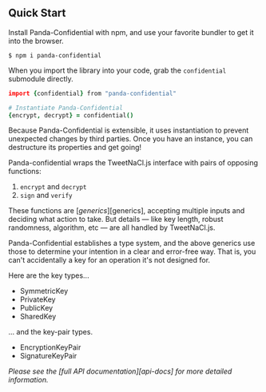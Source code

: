 ## Quick Start

Install Panda-Confidential with npm, and use your favorite bundler to get it into the browser.

```shell
$ npm i panda-confidential
```

When you import the library into your code, grab the `confidential` submodule directly.

```coffeescript
import {confidential} from "panda-confidential"

# Instantiate Panda-Confidential
{encrypt, decrypt} = confidential()
```
Because Panda-Confidential is extensible, it uses instantiation to prevent unexpected changes by third parties.  Once you have an instance, you can destructure its properties and get going!

Panda-confidential wraps the TweetNaCl.js interface with pairs of opposing functions:

1. `encrypt` and `decrypt`
2. `sign` and `verify`

These functions are [_generics_][generics], accepting multiple inputs and deciding what action to take.  But details — like key length, robust randomness, algorithm, etc — are all handled by TweetNaCl.js.

Panda-Confidential establishes a type system, and the above generics use those to determine your intention in a clear and error-free way.  That is, you can't accidentally a key for an operation it's not designed for.

Here are the key types...
- SymmetricKey
- PrivateKey
- PublicKey
- SharedKey

... and the key-pair types.
- EncryptionKeyPair
- SignatureKeyPair

_Please see the [full API documentation][api-docs] for more detailed information._
